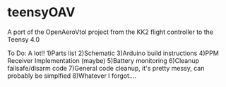 # teensyOAV
 A port of the OpenAeroVtol project from the KK2 flight controller to the Teensy 4.0

To Do: A lot!!
1)Parts list
2)Schematic
3)Arduino build instructions
4)PPM Receiver Implementation (maybe)
5)Battery monitoring
6)Cleanup failsafe/disarm code
7)General code cleanup, it's pretty messy, can probably be simplfied
8)Whatever I forgot....
